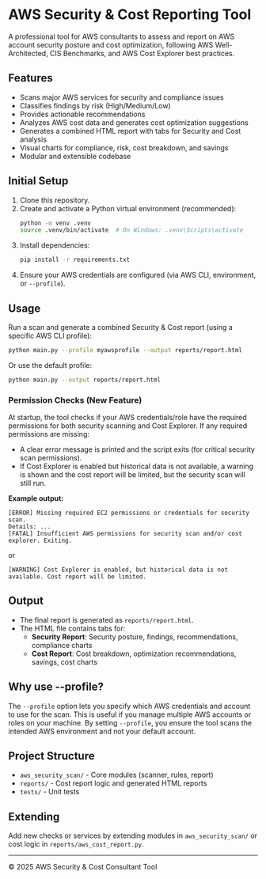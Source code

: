 
# AWS Security & Cost Reporting Tool

A professional tool for AWS consultants to assess and report on AWS account security posture and cost optimization, following AWS Well-Architected, CIS Benchmarks, and AWS Cost Explorer best practices.

## Features
- Scans major AWS services for security and compliance issues
- Classifies findings by risk (High/Medium/Low)
- Provides actionable recommendations
- Analyzes AWS cost data and generates cost optimization suggestions
- Generates a combined HTML report with tabs for Security and Cost analysis
- Visual charts for compliance, risk, cost breakdown, and savings
- Modular and extensible codebase

## Initial Setup
1. Clone this repository.
2. Create and activate a Python virtual environment (recommended):
   ```sh
   python -m venv .venv
   source .venv/bin/activate  # On Windows: .venv\Scripts\activate
   ```
3. Install dependencies:
   ```sh
   pip install -r requirements.txt
   ```
4. Ensure your AWS credentials are configured (via AWS CLI, environment, or `--profile`).


## Usage
Run a scan and generate a combined Security & Cost report (using a specific AWS CLI profile):
```sh
python main.py --profile myawsprofile --output reports/report.html
```

Or use the default profile:
```sh
python main.py --output reports/report.html
```

### Permission Checks (New Feature)
At startup, the tool checks if your AWS credentials/role have the required permissions for both security scanning and Cost Explorer. If any required permissions are missing:
- A clear error message is printed and the script exits (for critical security scan permissions).
- If Cost Explorer is enabled but historical data is not available, a warning is shown and the cost report will be limited, but the security scan will still run.

**Example output:**
```
[ERROR] Missing required EC2 permissions or credentials for security scan.
Details: ...
[FATAL] Insufficient AWS permissions for security scan and/or cost explorer. Exiting.
```
or
```
[WARNING] Cost Explorer is enabled, but historical data is not available. Cost report will be limited.
```

## Output
- The final report is generated as `reports/report.html`.
- The HTML file contains tabs for:
  - **Security Report**: Security posture, findings, recommendations, compliance charts
  - **Cost Report**: Cost breakdown, optimization recommendations, savings, cost charts

## Why use --profile?
The `--profile` option lets you specify which AWS credentials and account to use for the scan. This is useful if you manage multiple AWS accounts or roles on your machine. By setting `--profile`, you ensure the tool scans the intended AWS environment and not your default account.

## Project Structure
- `aws_security_scan/` - Core modules (scanner, rules, report)
- `reports/` - Cost report logic and generated HTML reports
- `tests/` - Unit tests

## Extending
Add new checks or services by extending modules in `aws_security_scan/` or cost logic in `reports/aws_cost_report.py`.

---
© 2025 AWS Security & Cost Consultant Tool
